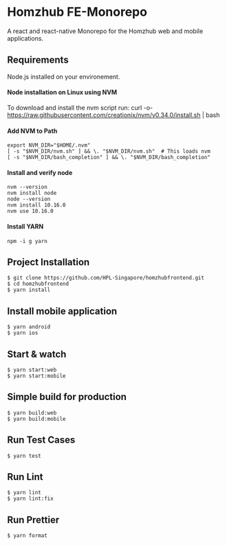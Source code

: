 # Homzhub FE-Monorepo
A react and react-native Monorepo for the Homzhub web and mobile applications.

## Requirements
Node.js installed on your environement.
#### Node installation on Linux using NVM
To download and install the nvm script run:
    curl -o- https://raw.githubusercontent.com/creationix/nvm/v0.34.0/install.sh | bash
#### Add NVM to Path
    export NVM_DIR="$HOME/.nvm"
    [ -s "$NVM_DIR/nvm.sh" ] && \. "$NVM_DIR/nvm.sh"  # This loads nvm
    [ -s "$NVM_DIR/bash_completion" ] && \. "$NVM_DIR/bash_completion"

#### Install and verify node
    nvm --version
    nvm install node
    node --version
    nvm install 10.16.0
    nvm use 10.16.0
#### Install YARN
    npm -i g yarn
## Project Installation
    $ git clone https://github.com/HPL-Singapore/homzhubfrontend.git
    $ cd homzhubfrontend
    $ yarn install
## Install mobile application
    $ yarn android
    $ yarn ios
## Start & watch
    $ yarn start:web  
    $ yarn start:mobile 

## Simple build for production
    $ yarn build:web
    $ yarn build:mobile
## Run Test Cases
    $ yarn test
## Run Lint
    $ yarn lint
    $ yarn lint:fix
## Run Prettier
    $ yarn format

